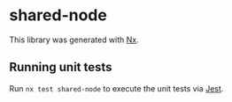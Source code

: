 # shared-node

This library was generated with [Nx](https://nx.dev).

## Running unit tests

Run `nx test shared-node` to execute the unit tests via [Jest](https://jestjs.io).
